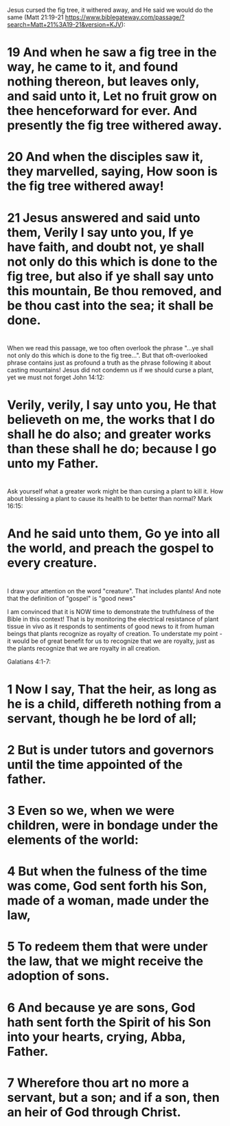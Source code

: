 Jesus cursed the fig tree, it withered away, and He said we would do the same
(Matt 21:19-21 https://www.biblegateway.com/passage/?search=Matt+21%3A19-21&version=KJV):

# 19 And when he saw a fig tree in the way, he came to it, and found nothing thereon, but leaves only, and said unto it, Let no fruit grow on thee henceforward for ever. And presently the fig tree withered away.
# 20 And when the disciples saw it, they marvelled, saying, How soon is the fig tree withered away!
# 21 Jesus answered and said unto them, Verily I say unto you, If ye have faith, and doubt not, ye shall not only do this which is done to the fig tree, but also if ye shall say unto this mountain, Be thou removed, and be thou cast into the sea; it shall be done.
#      
When we read this passage, we too often overlook the phrase "...ye shall not only do this  which is done to the fig 
tree...".  But that oft-overlooked phrase contains just as profound a truth as the phrase following it about casting 
mountains!  Jesus did not condemn us if we should curse a plant, yet we must not forget John 14:12:
# Verily, verily, I say unto you, He that believeth on me, the works that I do shall he do also; and greater works than these shall he do; because I go unto my Father.
#  
Ask yourself what a greater work might be than cursing a plant to kill it.  How about blessing a plant to cause its 
health to be better than normal?  Mark 16:15:
# And he said unto them, Go ye into all the world, and preach the gospel to every creature.
#  
I draw your attention on the word "creature".  That includes plants!  And note that the definition of "gospel" is "good 
news"

I am convinced that it is NOW time to demonstrate the truthfulness of the Bible in this context!  That is by 
monitoring the electrical resistance of plant tissue in vivo as it responds to sentiments of good news to it from human 
beings that plants recognize as royalty of creation.  To understate my point - it would be of great benefit for us to 
recognize that we are royalty, just as the plants recognize that we are royalty in all creation.

Galatians 4:1-7:
# 1 Now I say, That the heir, as long as he is a child, differeth nothing from a servant, though he be lord of all;
# 2 But is under tutors and governors until the time appointed of the father.
# 3 Even so we, when we were children, were in bondage under the elements of the world:
# 4 But when the fulness of the time was come, God sent forth his Son, made of a woman, made under the law,
# 5 To redeem them that were under the law, that we might receive the adoption of sons.
# 6 And because ye are sons, God hath sent forth the Spirit of his Son into your hearts, crying, Abba, Father.
# 7 Wherefore thou art no more a servant, but a son; and if a son, then an heir of God through Christ.
